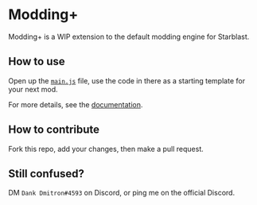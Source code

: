 # Modding+

Modding+ is a WIP extension to the default modding engine for Starblast. 

## How to use

Open up the [`main.js`](/main.js) file, use the code in there as a starting template for your next mod.

For more details, see the [documentation](/docs.md).

## How to contribute

Fork this repo, add your changes, then make a pull request.


## Still confused?

DM `Dank Dmitron#4593` on Discord, or ping me on the official Discord.
